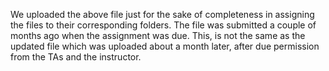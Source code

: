 We uploaded the above file just for the sake of completeness in assigning the files to their corresponding folders. The file was submitted a couple of months ago 
when the assignment was due. This, is not the same as the updated file which was uploaded about a month later, after due permission from the TAs and the instructor.
